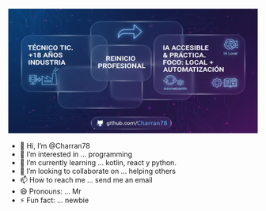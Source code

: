 ![Demo](banner.png)

- 👋 Hi, I’m @Charran78
- 👀 I’m interested in ... programming
- 🌱 I’m currently learning ... kotlin, react y python. 
- 💞️ I’m looking to collaborate on ... helping others
- 📫 How to reach me ... send me an email
- 😄 Pronouns: ... Mr
- ⚡ Fun fact: ... newbie


<!---
Charran78/Charran78 is a ✨ special ✨ repository because its `README.md` (this file) appears on your GitHub profile.
You can click the Preview link to take a look at your changes.
--->
